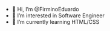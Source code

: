 - 👋 Hi, I’m @FirminoEduardo
- 👀 I’m interested in Software Engineer
- 🌱 I’m currently learning HTML/CSS

<!---
FirminoEduardo/FirminoEduardo is a ✨ special ✨ repository because its `README.md` (this file) appears on your GitHub profile.
You can click the Preview link to take a look at your changes.
--->
